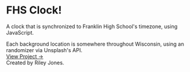 # FHS Clock!
A clock that is synchronized to Franklin High School's timezone, using JavaScript. 

Each background location is somewhere throughout Wisconsin, using an randomizer via Unsplash's API. 
<br>
<a href="https://fhsclock.github.io">View Project →</a>
<br>
Created by Riley Jones.
